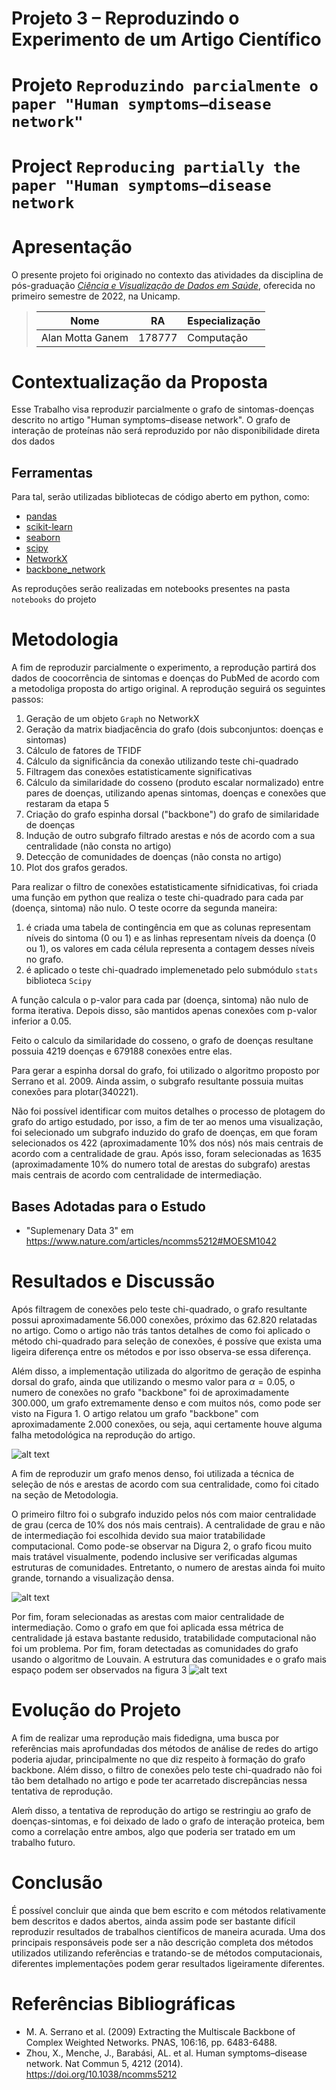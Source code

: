 # Projeto 3 – Reproduzindo o Experimento de um Artigo Científico

# Projeto `Reproduzindo parcialmente o paper "Human symptoms–disease network"`
# Project `Reproducing partially the paper "Human symptoms–disease network`

# Apresentação

O presente projeto foi originado no contexto das atividades da disciplina de pós-graduação [*Ciência e Visualização de Dados em Saúde*](https://ds4h.org), oferecida no primeiro semestre de 2022, na Unicamp.

> |Nome  | RA | Especialização|
> |--|--|--|
> | Alan Motta Ganem  | 178777  | Computação|

# Contextualização da Proposta
Esse Trabalho visa reproduzir parcialmente o grafo de sintomas-doenças descrito no artigo "Human symptoms–disease network". O grafo de interação de proteínas não será reproduzido por não disponibilidade direta dos dados
## Ferramentas
Para tal, serão utilizadas bibliotecas de código aberto em python, como:
- [pandas](https://pandas.pydata.org/)
- [scikit-learn](https://scikit-learn.org/stable/)
- [seaborn](https://seaborn.pydata.org/)
- [scipy](https://scipy.org/)
- [NetworkX](https://networkx.org/documentation/stable/index.html)
- [backbone_network](https://github.com/malcolmvr/backbone_network)

As reproduções serão realizadas em notebooks presentes na pasta `notebooks` do projeto

# Metodologia
A fim de reproduzir parcialmente o experimento, a reprodução partirá dos dados de coocorrência de sintomas e doenças do PubMed de acordo com a metodoliga proposta do artigo original. A reprodução seguirá os seguintes passos:

1. Geração de um objeto `Graph` no NetworkX
2. Geração da matrix biadjacência do grafo (dois subconjuntos: doenças e sintomas)
3. Cálculo de fatores de TFIDF
4. Cálculo da significância da conexão utilizando teste chi-quadrado
5. Filtragem das conexões estatisticamente significativas
6. Cálculo da similaridade do cosseno (produto escalar normalizado) entre pares de doenças, utilizando apenas sintomas, doenças e conexões que restaram da etapa 5
7. Criação do grafo espinha dorsal ("backbone") do grafo de similaridade de doenças
8. Indução de outro subgrafo filtrado arestas e nós de acordo com a sua centralidade (não consta no artigo)
9. Detecção de comunidades de doenças (não consta no artigo)
10. Plot dos grafos gerados.

Para realizar o filtro de conexões estatisticamente sifnidicativas, foi criada uma função em python que realiza o teste chi-quadrado para cada par (doença, sintoma) não nulo. O teste ocorre da segunda maneira:
1. é criada uma tabela de contingência em que as colunas representam níveis do sintoma (0 ou 1) e as linhas representam níveis da doença (0 ou 1), os valores em cada célula representa a contagem desses níveis no grafo.
2. é aplicado o teste chi-quadrado implemenetado pelo submódulo `stats` biblioteca `Scipy`

A função calcula o p-valor para cada par (doença, sintoma) não nulo de forma iterativa. Depois disso, são mantidos apenas conexões com p-valor inferior a 0.05.

Feito o calculo da similaridade do cosseno, o grafo de doenças resultane possuia 4219 doenças e 679188 conexões entre elas.

Para gerar a espinha dorsal do grafo, foi utilizado o algoritmo proposto por Serrano et al. 2009. Ainda assim, o subgrafo resultante possuia muitas conexões para plotar(340221).

Não foi possível identificar com muitos detalhes o processo de plotagem do grafo do artigo estudado, por isso, a fim de ter ao menos uma visualização, foi selecionado um subgrafo induzido do grafo de doenças, em que foram selecionados os 422 (aproximadamente 10% dos nós) nós mais centrais de acordo com a centralidade de grau. Após isso, foram selecionadas as 1635 (aproximadamente 10% do numero total de arestas do subgrafo) arestas mais centrais de acordo com centralidade de intermediação.
## Bases Adotadas para o Estudo

* "Suplemenary Data 3" em https://www.nature.com/articles/ncomms5212#MOESM1042


# Resultados e Discussão

Após filtragem de conexões pelo teste chi-quadrado, o grafo resultante possui aproximadamente 56.000 conexões, próximo das 62.820 relatadas no artigo. Como o artigo não trás tantos detalhes de como foi aplicado o método chi-quadrado para seleção de conexões, é possíve que exista uma ligeira diferença entre os métodos e por isso observa-se essa diferença.

Além disso, a implementação utilizada do algoritmo de geração de espinha dorsal do grafo, ainda que utilizando o mesmo valor para $\alpha= 0.05$, o numero de conexões no grafo "backbone" foi de aproximadamente 300.000, um grafo extremamente denso e com muitos nós, como pode ser visto na Figura 1. O artigo relatou um grafo "backbone" com aproximadamente 2.000 conexões, ou seja, aqui certamente houve alguma falha metodológica na reprodução do artigo.

![alt text](./files/backbone_graph.png "Figura 1 - Grafo 'backbone'")

A fim de reproduzir um grafo menos denso, foi utilizada a técnica de seleção de nós e arestas de acordo com sua centralidade, como foi citado na seção de Metodologia. 

O primeiro filtro foi o subgrafo induzido pelos nós com maior centralidade de grau (cerca de 10% dos nós mais centrais). A centralidade de grau e não de intermediação foi escolhida devido sua maior tratabilidade computacional. Como pode-se observar na Digura 2, o grafo ficou muito mais tratável visualmente, podendo inclusive ser verificadas algumas estruturas de comunidades. Entretanto, o numero de arestas ainda foi muito grande, tornando a visualização densa.

![alt text](./files/subgraph1.png "Figura 2 - Subgrafo de nós backbone")


Por fim, foram selecionadas as arestas com maior centralidade de intermediação. Como o grafo em que foi aplicada essa métrica de centralidade já estava bastante redusido, tratabilidade computacional não foi um problema. Por fim, foram detectadas as comunidades do grafo usando o algoritmo de Louvain. A estrutura das comunidades e o grafo mais espaço podem ser observados na figura 3
![alt text](./files/subgraph2_communities.png "Figura 3 - Subgrafo de arestas backbone com comunidades")

# Evolução do Projeto
A fim de realizar uma reprodução mais fidedigna, uma busca por referências mais aprofundadas dos métodos de análise de redes do artigo poderia ajudar, principalmente no que diz respeito à formação do grafo backbone. Além disso, o filtro de conexões pelo teste chi-quadrado não foi tão bem detalhado no artigo e pode ter acarretado discrepâncias nessa tentativa de reprodução.

Aleḿ disso, a tentativa de reprodução do artigo se restringiu ao grafo de doenças-sintomas, e foi deixado de lado o grafo de interação proteica, bem como a correlação entre ambos, algo que poderia ser tratado em um trabalho futuro.

# Conclusão
É possível concluir que ainda que bem escrito e com métodos relativamente bem descritos e dados abertos, ainda assim pode ser bastante difícil reproduzir resultados de trabalhos científicos de maneira acurada. Uma dos principais responsáveis pode ser a não descrição completa dos métodos utilizados utilizando referẽncias e tratando-se de métodos computacionais, diferentes implementações podem gerar resultados ligeiramente diferentes.

# Referências Bibliográficas

- M. A. Serrano et al. (2009) Extracting the Multiscale Backbone of Complex Weighted Networks. PNAS, 106:16, pp. 6483-6488.
- Zhou, X., Menche, J., Barabási, AL. et al. Human symptoms–disease network. Nat Commun 5, 4212 (2014). https://doi.org/10.1038/ncomms5212